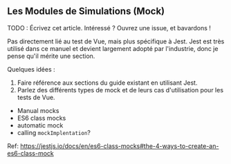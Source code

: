 
## Les Modules de Simulations (Mock)

TODO : Écrivez cet article. Intéressé ? Ouvrez une issue, et bavardons !

Pas directement lié au test de Vue, mais plus spécifique à Jest. Jest est très utilisé dans ce manuel et devient largement adopté par l'industrie, donc je pense qu'il mérite une section.

Quelques idées :
1. Faire référence aux sections du guide existant en utilisant Jest.
2. Parlez des différents types de mock et de leurs cas d'utilisation pour les tests de Vue.

- Manual mocks
- ES6 class mocks
- automatic mock
- calling `mockImplentation`?

Ref: https://jestjs.io/docs/en/es6-class-mocks#the-4-ways-to-create-an-es6-class-mock

